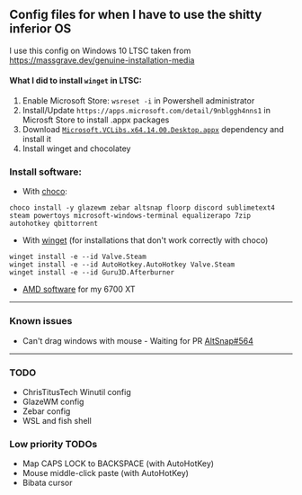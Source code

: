 ## Config files for when I have to use the shitty inferior OS
I use this config on Windows 10 LTSC taken from https://massgrave.dev/genuine-installation-media

#### What I did to install `winget` in LTSC:
1. Enable Microsoft Store: `wsreset -i` in Powershell administrator
2. Install/Update `https://apps.microsoft.com/detail/9nblggh4nns1` in Microsft Store to install .appx packages
3. Download [`Microsoft.VCLibs.x64.14.00.Desktop.appx`](https://learn.microsoft.com/en-gb/troubleshoot/developer/visualstudio/cpp/libraries/c-runtime-packages-desktop-bridge#how-to-install-and-update-desktop-framework-packages) dependency and install it
4. Install winget and chocolatey

### Install software:
- With [choco](https://community.chocolatey.org/packages):
```
choco install -y glazewm zebar altsnap floorp discord sublimetext4 steam powertoys microsoft-windows-terminal equalizerapo 7zip autohotkey qbittorrent
```
- With [winget](https://winget.run/) (for installations that don't work correctly with choco)
```
winget install -e --id Valve.Steam
winget install -e --id AutoHotkey.AutoHotkey Valve.Steam
winget install -e --id Guru3D.Afterburner
```
- [AMD software](https://www.amd.com/en/support/downloads/drivers.html/graphics/radeon-rx/radeon-rx-6000-series/amd-radeon-rx-6700-xt.html) for my 6700 XT
---
### Known issues
- Can't drag windows with mouse - Waiting for PR [AltSnap#564](https://github.com/RamonUnch/AltSnap/pull/564)
---
### TODO
- ChrisTitusTech Winutil config
- GlazeWM config 
- Zebar config
- WSL and fish shell
### Low priority TODOs
- Map CAPS LOCK to BACKSPACE (with AutoHotKey)
- Mouse middle-click paste (with AutoHotKey)
- Bibata cursor 
